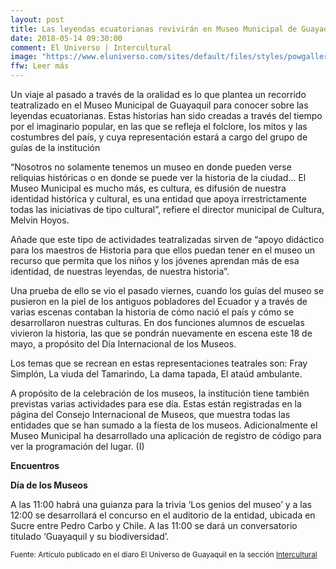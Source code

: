 ```yaml
---
layout: post
title: Las leyendas ecuatorianas revivirán en Museo Municipal de Guayaquil
date: 2018-05-14 09:30:00
comment: El Universo | Intercultural
image: "https://www.eluniverso.com/sites/default/files/styles/powgallery_800/public/fotos/2018/05/12870226.jpg?itok=SMOTCva0"
ffw: Leer más
---
```


Un viaje al pasado a través de la oralidad es lo que plantea un recorrido teatralizado en el Museo Municipal de Guayaquil para conocer sobre las leyendas ecuatorianas. Estas historias han sido creadas a través del tiempo por el imaginario popular, en las que se refleja el folclore, los mitos y las costumbres del país, y cuya representación estará a cargo del grupo de guías de la institución

“Nosotros no solamente tenemos un museo en donde pueden verse reliquias históricas o en donde se puede ver la historia de la ciudad... El Museo Municipal es mucho más, es cultura, es difusión de nuestra identidad histórica y cultural, es una entidad que apoya irrestrictamente todas las iniciativas de tipo cultural”, refiere el director municipal de Cultura, Melvin Hoyos.

Añade que este tipo de actividades teatralizadas sirven de “apoyo didáctico para los maestros de Historia para que ellos puedan tener en el museo un recurso que permita que los niños y los jóvenes aprendan más de esa identidad, de nuestras leyendas, de nuestra historia”.

Una prueba de ello se vio el pasado viernes, cuando los guías del museo se pusieron en la piel de los antiguos pobladores del Ecuador y a través de varias escenas contaban la historia de cómo nació el país y cómo se desarrollaron nuestras culturas. En dos funciones alumnos de escuelas vivieron la historia, las que se pondrán nuevamente en escena este 18 de mayo, a propósito del Día Internacional de los Museos.

Los temas que se recrean en estas representaciones teatrales son: Fray Simplón, La viuda del Tamarindo, La dama tapada, El ataúd ambulante.

A propósito de la celebración de los museos, la institución tiene también previstas varias actividades para ese día. Estas están registradas en la página del Consejo Internacional de Museos, que muestra todas las entidades que se han sumado a la fiesta de los museos. Adicionalmente el Museo Municipal ha desarrollado una aplicación de registro de código para ver la programación del lugar. (I)

**Encuentros**  

**Día de los Museos**

A las 11:00 habrá una guianza para la trivia ‘Los genios del museo’ y a las 12:00 se desarrollará el concurso en el auditorio de la entidad, ubicada en Sucre entre Pedro Carbo y Chile. A las 11:00 se dará un conversatorio titulado ‘Guayaquil y su biodiversidad’.

<small>Fuente: Artículo publicado en el diaro El Universo de Guayaquil en la sección [Intercultural](https://www.eluniverso.com/noticias/2018/05/07/nota/6747746/leyendas-ecuatorianas-reviviran-museo-local)</small>

